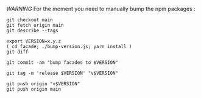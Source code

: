 _WARNING_ For the moment you need to manually bump the npm packages :

    git checkout main
    git fetch origin main
    git describe --tags

    export VERSION=x.y.z
    ( cd facade; ./bump-version.js; yarn install )
    git diff

    git commit -am "bump facades to $VERSION"

    git tag -m 'release $VERSION' "v$VERSION"

    git push origin "v$VERSION"
    git push origin main
